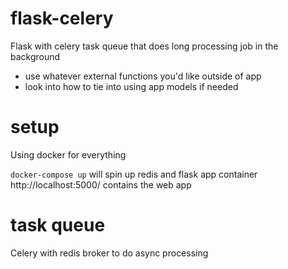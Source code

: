 # flask-celery
Flask with celery task queue that does long processing job in the background
- use whatever external functions you'd like outside of app
- look into how to tie into using app models if needed

# setup
Using docker for everything

`docker-compose up`
will spin up redis and flask app container
http://localhost:5000/ contains the web app

# task queue
Celery with redis broker to do async processing
